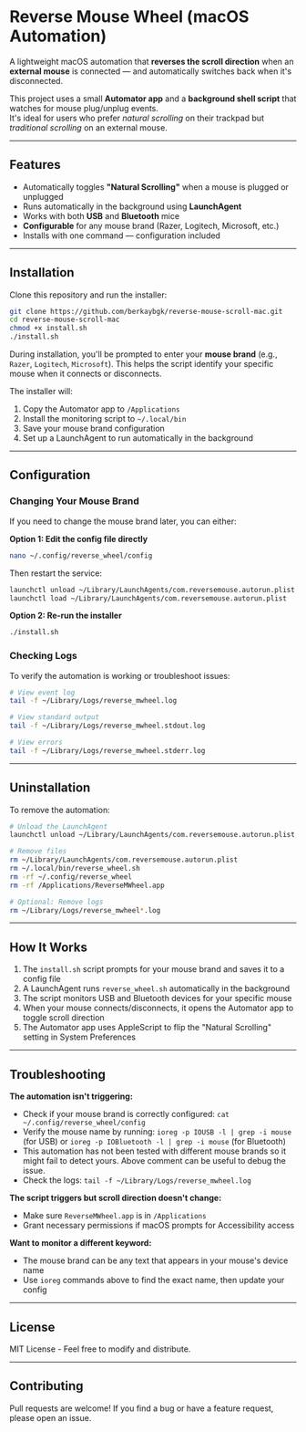 # Reverse Mouse Wheel (macOS Automation)

A lightweight macOS automation that **reverses the scroll direction** when an **external mouse** is connected — and automatically switches back when it's disconnected.

This project uses a small **Automator app** and a **background shell script** that watches for mouse plug/unplug events.  
It's ideal for users who prefer *natural scrolling* on their trackpad but *traditional scrolling* on an external mouse.

---

## Features

- Automatically toggles **"Natural Scrolling"** when a mouse is plugged or unplugged  
- Runs automatically in the background using **LaunchAgent**  
- Works with both **USB** and **Bluetooth** mice  
- **Configurable** for any mouse brand (Razer, Logitech, Microsoft, etc.)
- Installs with one command — configuration included  

---

## Installation

Clone this repository and run the installer:

```bash
git clone https://github.com/berkaybgk/reverse-mouse-scroll-mac.git
cd reverse-mouse-scroll-mac
chmod +x install.sh
./install.sh
```

During installation, you'll be prompted to enter your **mouse brand** (e.g., `Razer`, `Logitech`, `Microsoft`). This helps the script identify your specific mouse when it connects or disconnects.

The installer will:
1. Copy the Automator app to `/Applications`
2. Install the monitoring script to `~/.local/bin`
3. Save your mouse brand configuration
4. Set up a LaunchAgent to run automatically in the background

---

## Configuration

### Changing Your Mouse Brand

If you need to change the mouse brand later, you can either:

**Option 1: Edit the config file directly**
```bash
nano ~/.config/reverse_wheel/config
```

Then restart the service:
```bash
launchctl unload ~/Library/LaunchAgents/com.reversemouse.autorun.plist
launchctl load ~/Library/LaunchAgents/com.reversemouse.autorun.plist
```

**Option 2: Re-run the installer**
```bash
./install.sh
```

### Checking Logs

To verify the automation is working or troubleshoot issues:

```bash
# View event log
tail -f ~/Library/Logs/reverse_mwheel.log

# View standard output
tail -f ~/Library/Logs/reverse_mwheel.stdout.log

# View errors
tail -f ~/Library/Logs/reverse_mwheel.stderr.log
```

---

## Uninstallation

To remove the automation:

```bash
# Unload the LaunchAgent
launchctl unload ~/Library/LaunchAgents/com.reversemouse.autorun.plist

# Remove files
rm ~/Library/LaunchAgents/com.reversemouse.autorun.plist
rm ~/.local/bin/reverse_wheel.sh
rm -rf ~/.config/reverse_wheel
rm -rf /Applications/ReverseMWheel.app

# Optional: Remove logs
rm ~/Library/Logs/reverse_mwheel*.log
```

---

## How It Works

1. The `install.sh` script prompts for your mouse brand and saves it to a config file
2. A LaunchAgent runs `reverse_wheel.sh` automatically in the background
3. The script monitors USB and Bluetooth devices for your specific mouse
4. When your mouse connects/disconnects, it opens the Automator app to toggle scroll direction
5. The Automator app uses AppleScript to flip the "Natural Scrolling" setting in System Preferences

---

## Troubleshooting

**The automation isn't triggering:**
- Check if your mouse brand is correctly configured: `cat ~/.config/reverse_wheel/config`
- Verify the mouse name by running: `ioreg -p IOUSB -l | grep -i mouse` (for USB) or `ioreg -p IOBluetooth -l | grep -i mouse` (for Bluetooth)
- This automation has not been tested with different mouse brands so it might fail to detect yours. Above comment can be useful to debug the issue.
- Check the logs: `tail -f ~/Library/Logs/reverse_mwheel.log`

**The script triggers but scroll direction doesn't change:**
- Make sure `ReverseMWheel.app` is in `/Applications`
- Grant necessary permissions if macOS prompts for Accessibility access

**Want to monitor a different keyword:**
- The mouse brand can be any text that appears in your mouse's device name
- Use `ioreg` commands above to find the exact name, then update your config

---

## License

MIT License - Feel free to modify and distribute.

---

## Contributing

Pull requests are welcome! If you find a bug or have a feature request, please open an issue.
